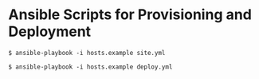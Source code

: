 # Ansible Scripts for Provisioning and Deployment

```
$ ansible-playbook -i hosts.example site.yml
```

```
$ ansible-playbook -i hosts.example deploy.yml
```
  